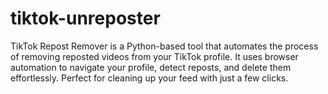 # tiktok-unreposter
TikTok Repost Remover is a Python-based tool that automates the process of removing reposted videos from your TikTok profile. It uses browser automation to navigate your profile, detect reposts, and delete them effortlessly. Perfect for cleaning up your feed with just a few clicks.
